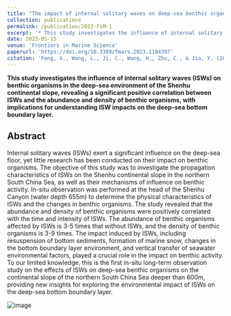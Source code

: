 ```yaml
---
title: "The impact of internal solitary waves on deep-sea benthic organisms on the continental slope of the northern South China Sea"
collection: publications
permalink: /publication/2023-FiM-1
excerpt: '* This study investigates the influence of internal solitary waves (ISWs) on benthic organisms in the deep-sea environment of the Shenhu continental slope, revealing a significant positive correlation between ISWs and the abundance and density of benthic organisms, with implications for understanding ISW impacts on the deep-sea bottom boundary layer. ![image](https://www.frontiersin.org/files/Articles/1184397/fmars-10-1184397-HTML/image_m/fmars-10-1184397-g005.jpg)'
date: 2023-05-15
venue: 'Frontiers in Marine Science'
paperurl: 'https://doi.org/10.3389/fmars.2023.1184397'
citation: 'Feng, X., Wang, L., Ji, C., Wang, H., Zhu, C., & Jia, Y. (2023). The impact of internal solitary waves on deep-sea benthic organisms on the continental slope of the northern South China Sea. Frontiers in Marine Science, 10(2023), 1184397.'
---
```


**This study investigates the influence of internal solitary waves (ISWs) on benthic organisms in the deep-sea environment of the Shenhu continental slope, revealing a significant positive correlation between ISWs and the abundance and density of benthic organisms, with implications for understanding ISW impacts on the deep-sea bottom boundary layer.**

## Abstract
Internal solitary waves (ISWs) exert a significant influence on the deep-sea floor, yet little research has been conducted on their impact on benthic organisms. The objective of this study was to investigate the propagation characteristics of ISWs on the Shenhu continental slope in the northern South China Sea, as well as their mechanisms of influence on benthic activity. In-situ observation was performed at the head of the Shenhu Canyon (water depth 655m) to determine the physical characteristics of ISWs and the changes in benthic organisms. The study revealed that the abundance and density of benthic organisms were positively correlated with the time and intensity of ISWs. The abundance of benthic organisms affected by ISWs is 3-5 times that without ISWs, and the density of benthic organisms is 3-9 times. The impact induced by ISWs, including resuspension of bottom sediments, formation of marine snow, changes in the bottom boundary layer environment, and vertical transfer of seawater environmental factors, played a crucial role in the impact on benthic activity. To our limited knowledge, this is the first in-situ long-term observation study on the effects of ISWs on deep-sea benthic organisms on the continental slope of the northern South China Sea deeper than 600m, providing new insights for exploring the environmental impact of ISWs on the deep-sea bottom boundary layer.


![image](https://www.frontiersin.org/files/Articles/1184397/fmars-10-1184397-HTML/image_m/fmars-10-1184397-g005.jpg)


